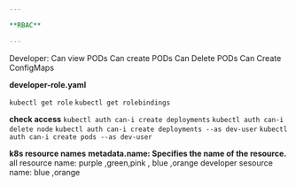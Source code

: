 ```yaml
---

**RBAC**

---
```


Developer:
Can view PODs
Can create PODs
Can Delete PODs
Can Create ConfigMaps

**developer-role.yaml**

`kubectl get role`
`kubectl get rolebindings`

**check access**
`kubectl auth can-i create deployments`
`kubectl auth can-i delete node`
`kubectl auth can-i create deployments --as dev-user`
`kubectl auth can-i create pods --as dev-user`

**k8s resource names**
**metadata.name: Specifies the name of the resource.**
all resource name: purple ,green,pink , blue ,orange
developer sesource name: blue ,orange
